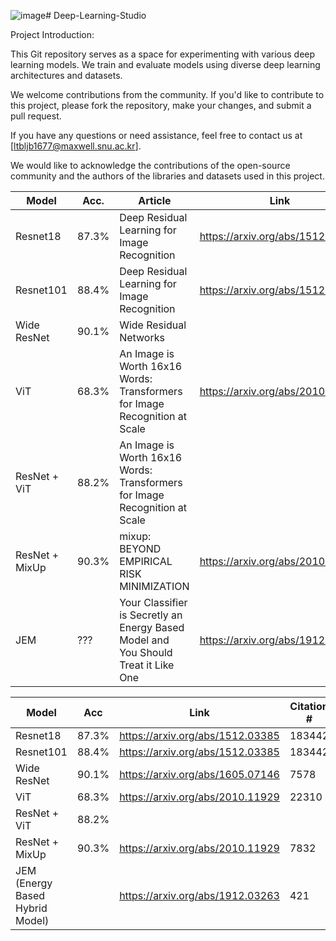 ![image](https://github.com/JHpark1677/Image-Classification-Baseline/assets/62788714/2892d76d-a0b1-4269-949f-3e750bf6f23f)# Deep-Learning-Studio

Project Introduction:

This Git repository serves as a space for experimenting with various deep learning models.
We train and evaluate models using diverse deep learning architectures and datasets.

We welcome contributions from the community. If you'd like to contribute to this project, please fork the repository, make your changes, and submit a pull request.

If you have any questions or need assistance, feel free to contact us at [ltbljb1677@maxwell.snu.ac.kr].

We would like to acknowledge the contributions of the open-source community and the authors of the libraries and datasets used in this project.


|   Model  |    Acc.  |  Article | Link | Citation # |
| -------- | -------- | -------- | ---------| ---------|
| Resnet18 | 87.3%   | Deep Residual Learning for Image Recognition |https://arxiv.org/abs/1512.03385 | 183442 |
| Resnet101   | 88.4%  | Deep Residual Learning for Image Recognition |https://arxiv.org/abs/1512.03385 | 183442 |
| Wide ResNet | 90.1% | Wide Residual Networks ||https://arxiv.org/abs/1605.07146 | 7578 |
| ViT | 68.3% | An Image is Worth 16x16 Words: Transformers for Image Recognition at Scale |https://arxiv.org/abs/2010.11929| 22310 |
| ResNet + ViT | 88.2% |An Image is Worth 16x16 Words: Transformers for Image Recognition at Scale | |
| ResNet + MixUp | 90.3% |mixup: BEYOND EMPIRICAL RISK MINIMIZATION |https://arxiv.org/abs/2010.11929 | 7832 |
| JEM | ??? | Your Classifier is Secretly an Energy Based Model and You Should Treat it Like One|https://arxiv.org/abs/1912.03263 | 421 |

|   Model  |   Acc | Link | Citation # |
| -------- |  -------- | ---------| ---------|
| Resnet18 | 87.3%   | https://arxiv.org/abs/1512.03385 | 183442 |
| Resnet101   | 88.4%  | https://arxiv.org/abs/1512.03385 | 183442 |
| Wide ResNet | 90.1% |https://arxiv.org/abs/1605.07146 | 7578 |
| ViT | 68.3% | https://arxiv.org/abs/2010.11929| 22310 |
| ResNet + ViT | 88.2%  | | |
| ResNet + MixUp | 90.3% |https://arxiv.org/abs/2010.11929 |7832 |
| JEM (Energy Based Hybrid Model)|  |https://arxiv.org/abs/1912.03263 | 421 |
